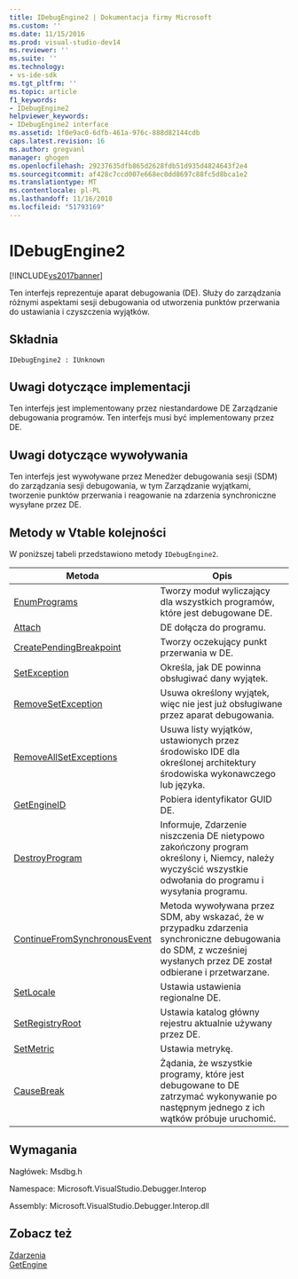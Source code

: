 ```yaml
---
title: IDebugEngine2 | Dokumentacja firmy Microsoft
ms.custom: ''
ms.date: 11/15/2016
ms.prod: visual-studio-dev14
ms.reviewer: ''
ms.suite: ''
ms.technology:
- vs-ide-sdk
ms.tgt_pltfrm: ''
ms.topic: article
f1_keywords:
- IDebugEngine2
helpviewer_keywords:
- IDebugEngine2 interface
ms.assetid: 1f0e9ac0-6dfb-461a-976c-888d82144cdb
caps.latest.revision: 16
ms.author: gregvanl
manager: ghogen
ms.openlocfilehash: 29237635dfb865d2628fdb51d935d4824643f2e4
ms.sourcegitcommit: af428c7ccd007e668ec0dd8697c88fc5d8bca1e2
ms.translationtype: MT
ms.contentlocale: pl-PL
ms.lasthandoff: 11/16/2018
ms.locfileid: "51793169"
---
```

# <a name="idebugengine2"></a>IDebugEngine2
[!INCLUDE[vs2017banner](../../../includes/vs2017banner.md)]

Ten interfejs reprezentuje aparat debugowania (DE). Służy do zarządzania różnymi aspektami sesji debugowania od utworzenia punktów przerwania do ustawiania i czyszczenia wyjątków.  
  
## <a name="syntax"></a>Składnia  
  
```  
IDebugEngine2 : IUnknown  
```  
  
## <a name="notes-for-implementers"></a>Uwagi dotyczące implementacji  
 Ten interfejs jest implementowany przez niestandardowe DE Zarządzanie debugowania programów. Ten interfejs musi być implementowany przez DE.  
  
## <a name="notes-for-callers"></a>Uwagi dotyczące wywoływania  
 Ten interfejs jest wywoływane przez Menedżer debugowania sesji (SDM) do zarządzania sesji debugowania, w tym Zarządzanie wyjątkami, tworzenie punktów przerwania i reagowanie na zdarzenia synchroniczne wysyłane przez DE.  
  
## <a name="methods-in-vtable-order"></a>Metody w Vtable kolejności  
 W poniższej tabeli przedstawiono metody `IDebugEngine2`.  
  
|Metoda|Opis|  
|------------|-----------------|  
|[EnumPrograms](../../../extensibility/debugger/reference/idebugengine2-enumprograms.md)|Tworzy moduł wyliczający dla wszystkich programów, które jest debugowane DE.|  
|[Attach](../../../extensibility/debugger/reference/idebugengine2-attach.md)|DE dołącza do programu.|  
|[CreatePendingBreakpoint](../../../extensibility/debugger/reference/idebugengine2-creatependingbreakpoint.md)|Tworzy oczekujący punkt przerwania w DE.|  
|[SetException](../../../extensibility/debugger/reference/idebugengine2-setexception.md)|Określa, jak DE powinna obsługiwać dany wyjątek.|  
|[RemoveSetException](../../../extensibility/debugger/reference/idebugengine2-removesetexception.md)|Usuwa określony wyjątek, więc nie jest już obsługiwane przez aparat debugowania.|  
|[RemoveAllSetExceptions](../../../extensibility/debugger/reference/idebugengine2-removeallsetexceptions.md)|Usuwa listy wyjątków, ustawionych przez środowisko IDE dla określonej architektury środowiska wykonawczego lub języka.|  
|[GetEngineID](../../../extensibility/debugger/reference/idebugengine2-getengineid.md)|Pobiera identyfikator GUID DE.|  
|[DestroyProgram](../../../extensibility/debugger/reference/idebugengine2-destroyprogram.md)|Informuje, Zdarzenie niszczenia DE nietypowo zakończony program określony i, Niemcy, należy wyczyścić wszystkie odwołania do programu i wysyłania programu.|  
|[ContinueFromSynchronousEvent](../../../extensibility/debugger/reference/idebugengine2-continuefromsynchronousevent.md)|Metoda wywoływana przez SDM, aby wskazać, że w przypadku zdarzenia synchroniczne debugowania do SDM, z wcześniej wysłanych przez DE został odbierane i przetwarzane.|  
|[SetLocale](../../../extensibility/debugger/reference/idebugengine2-setlocale.md)|Ustawia ustawienia regionalne DE.|  
|[SetRegistryRoot](../../../extensibility/debugger/reference/idebugengine2-setregistryroot.md)|Ustawia katalog główny rejestru aktualnie używany przez DE.|  
|[SetMetric](../../../extensibility/debugger/reference/idebugengine2-setmetric.md)|Ustawia metrykę.|  
|[CauseBreak](../../../extensibility/debugger/reference/idebugengine2-causebreak.md)|Żądania, że wszystkie programy, które jest debugowane to DE zatrzymać wykonywanie po następnym jednego z ich wątków próbuje uruchomić.|  
  
## <a name="requirements"></a>Wymagania  
 Nagłówek: Msdbg.h  
  
 Namespace: Microsoft.VisualStudio.Debugger.Interop  
  
 Assembly: Microsoft.VisualStudio.Debugger.Interop.dll  
  
## <a name="see-also"></a>Zobacz też  
 [Zdarzenia](../../../extensibility/debugger/reference/idebugeventcallback2-event.md)   
 [GetEngine](../../../extensibility/debugger/reference/idebugenginecreateevent2-getengine.md)

